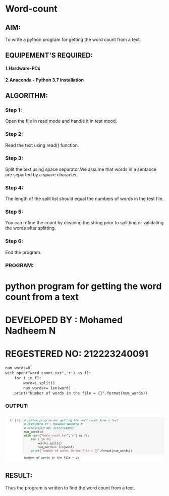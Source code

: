 # Word-count
## AIM:
To write a python program for getting the word count from a text.
## EQUIPEMENT'S REQUIRED: 
#### 1.Hardware-PCs
#### 2.Anaconda - Python 3.7 installation
## ALGORITHM: 
### Step 1:
Open the file in read mode and handle it in test mood.

### Step 2:
Read the text using read() function.

### Step 3:
Split the text using space separator.We assume that words in a sentance are separted by a space character.

### Step 4:
The length of the split list should equal the numbers of words in the test file.

### Step 5:
You can refine the count by cleaning the string prior to splitting or validating the words after splitting.

### Step 6:
End the program.

### PROGRAM:

# python program for getting the word count from a text
# DEVELOPED BY : Mohamed Nadheem N
# REGESTERED NO: 212223240091
```
num_words=0
with open("word_count.txt",'r') as f1:
    for i in f1:
        word=i.split()
        num_words+= len(word)
    print("Number of words in the file = {}".format(num_words)) 
```
### OUTPUT:
![OUTPUT](/5%20a.jpg)

## RESULT:
Thus the program is written to find the word count from a text.
